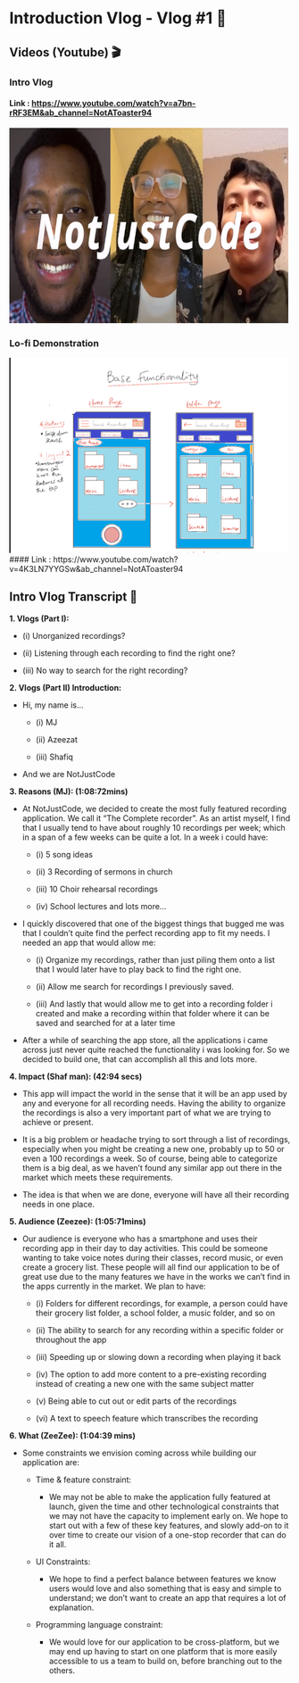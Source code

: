 # Introduction Vlog - Vlog #1 :movie_camera:

## Videos (Youtube) :clapper:

### Intro Vlog
#### Link : https://www.youtube.com/watch?v=a7bn-rRF3EM&ab_channel=NotAToaster94
<img src="https://github.com/NotJustCode3/The_Complete_Recorder/blob/main/Documentation/Miscellaneous/NotJustCode.png" width="500" height="350">


### Lo-fi Demonstration
<img src="https://github.com/NotJustCode3/The_Complete_Recorder/blob/main/Documentation/Miscellaneous/demo.png" width="500" height="350">
#### Link : https://www.youtube.com/watch?v=4K3LN7YYGSw&ab_channel=NotAToaster94

## Intro Vlog Transcript :scroll:

**1. Vlogs (Part I):**

  - (i)    Unorganized recordings?

  - (ii)   Listening through each recording to find the right one?

  - (iii)  No way to search for the right recording?

**2. Vlogs (Part II) Introduction:**
  
  - Hi, my name is...
    
    - (i)   MJ
    
    - (ii)  Azeezat
    
    - (iii) Shafiq

  - And we are NotJustCode

**3. Reasons (MJ): (1:08:72mins)**

  - At NotJustCode, we decided to create the most fully featured recording application. We call it “The Complete recorder”.
    As an artist myself, I find that I usually tend to have about roughly 10 recordings per week; which in a span of a few weeks 
    can be quite a lot. In a week i could have:
    
     - (i)    5 song ideas
   
     - (ii)   3 Recording of sermons in church
   
     - (iii)  10 Choir rehearsal recordings
   
     - (iv)   School lectures and lots more…

  - I quickly discovered that one of the biggest things that bugged me was that I couldn’t quite find the perfect recording app to fit 
    my needs. I needed an app that would allow me:

     - (i)    Organize my recordings, rather than just piling them onto a list that I would later have to
            play back to find the right one.

     - (ii)   Allow me search for recordings I previously saved.

     - (iii)  And lastly that would allow me to get into a recording folder i created and make a recording within that folder where it can 
              be saved and searched for at a later time

  - After a while of searching the app store, all the applications i came across just never quite reached the functionality i was looking for.
    So we decided to build one, that can accomplish all this and lots more.

**4. Impact (Shaf man): (42:94 secs)**

  - This app will impact the world in the sense that it will be an app used by any and everyone for all recording needs. 
    Having the ability to organize the recordings is also a very important part of what we are trying to achieve or present.
    
  - It is a big problem or headache trying to sort through a list of recordings, especially when you might be creating a new one,
    probably up to 50 or even a 100 recordings a week. So of course, being able to categorize them is a big deal, 
    as we haven’t found any similar app out there in the market which meets these requirements.

  - The idea is that when we are done, everyone will have all their recording needs in one place.
  
**5. Audience (Zeezee): (1:05:71mins)**

  - Our audience is everyone who has a smartphone and uses their recording app in their day to day activities. 
    This could be someone wanting to take voice notes during their classes, record music, or even create a grocery list. 
    These people will all find our application to be of great use due to the many features we have in the works we can’t find in the 
    apps currently in the market. We plan to have:

    - (i)   Folders for different recordings, for example, a person could have their grocery list folder, a school folder, 
            a music folder, and so on

    - (ii)  The ability to search for any recording within a specific folder or throughout the app

    - (iii) Speeding up or slowing down a recording when playing it back

    - (iv)  The option to add more content to a pre-existing recording instead of creating a new one with the same subject matter

    - (v)   Being able to cut out or edit parts of the recordings

    - (vi)  A text to speech feature which transcribes the recording

**6.  What (ZeeZee):  (1:04:39 mins)**

  - Some constraints we envision coming across while building our application are:
  
    - Time & feature constraint: 
      - We may not be able to make the application fully featured at launch, given the time and other technological constraints that we may not 
        have the capacity to implement early on. We hope to start out with a few of these key features, and slowly add-on to it over time to
        create our vision of a one-stop recorder that can do it all.
        
    - UI Constraints: 
      - We hope to find a perfect balance between features we know users would love and also something that is easy and simple to understand;
        we don’t want to create an app that requires a lot of explanation.

    - Programming language constraint:
      - We would love for our application to be cross-platform, but we may end up having to start on one platform that is more easily 
        accessible to us a team to build on, before branching out to the others.
        
